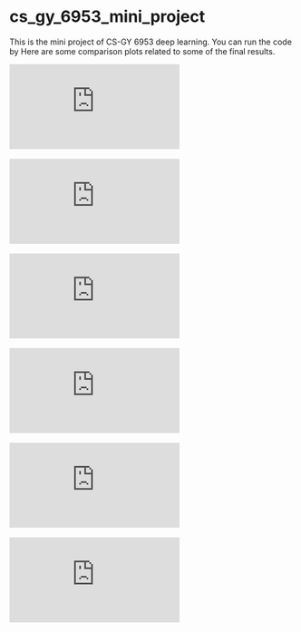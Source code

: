 # cs_gy_6953_mini_project

This is the mini project of CS-GY 6953 deep learning.
You can run the code by 
Here are some comparison plots related to some of the final results.

![image](https://github.com/WeichengDai1/cs_gy_6953_mini_project/blob/main/graphs/model%201%20and%202%20val%20acc%20and%20loss.pdf)

![image](https://github.com/WeichengDai1/cs_gy_6953_mini_project/blob/main/graphs/model%201%20and%203%20val%20acc%20and%20loss.pdf)

![image](https://github.com/WeichengDai1/cs_gy_6953_mini_project/blob/main/graphs/model%202%20and%204%20val%20acc%20and%20loss.pdf)

![image](https://github.com/WeichengDai1/cs_gy_6953_mini_project/blob/main/graphs/model%202%20and%204%20val%20acc%20and%20loss.pdf)

![image](https://github.com/WeichengDai1/cs_gy_6953_mini_project/blob/main/graphs/model%203%20and%205%20val%20acc%20and%20loss.pdf)

![image](https://github.com/WeichengDai1/cs_gy_6953_mini_project/blob/main/graphs/model%205%20and%206%20val%20acc%20and%20loss.pdf)
